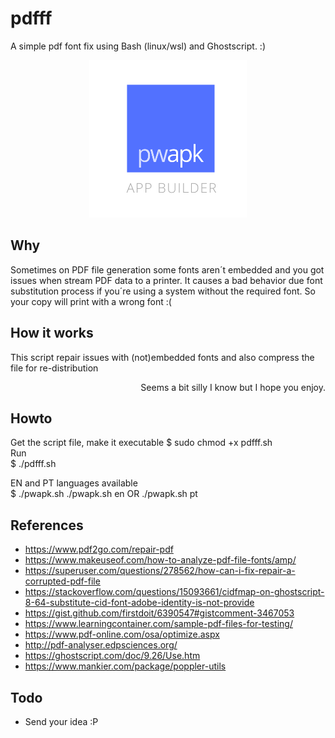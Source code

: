 # pdfff
A simple pdf font fix using Bash (linux/wsl) and Ghostscript. :)
<br />
<p align="center"><img src="https://raw.githubusercontent.com/saymoncoppi/pwapk/master/pwapk.png" height="50%" width="50%"></p>

## Why
Sometimes on PDF file generation some fonts aren´t embedded and you got issues when stream PDF data to a printer.
It causes a bad behavior due font substitution process if you´re using a system without the required font.
So your copy will print with a wrong font :(

## How it works
This script repair issues with (not)embedded fonts and also compress the file for re-distribution
<div align="right">Seems a bit silly I know but I hope you enjoy.</div>

## Howto
Get the script file, make it executable
$ sudo chmod +x pdfff.sh \
Run \
$ ./pdfff.sh

EN and PT languages available \
$ ./pwapk.sh 
./pwapk.sh en OR ./pwapk.sh pt

## References
- https://www.pdf2go.com/repair-pdf
- https://www.makeuseof.com/how-to-analyze-pdf-file-fonts/amp/
- https://superuser.com/questions/278562/how-can-i-fix-repair-a-corrupted-pdf-file
- https://stackoverflow.com/questions/15093661/cidfmap-on-ghostscript-8-64-substitute-cid-font-adobe-identity-is-not-provide
- https://gist.github.com/firstdoit/6390547#gistcomment-3467053
- https://www.learningcontainer.com/sample-pdf-files-for-testing/
- https://www.pdf-online.com/osa/optimize.aspx
- http://pdf-analyser.edpsciences.org/
- https://ghostscript.com/doc/9.26/Use.htm
- https://www.mankier.com/package/poppler-utils

## Todo
- Send your idea :P
